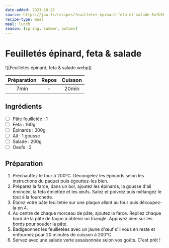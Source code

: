 ```yaml
---
date-added: 2023-10-25
source: https://jow.fr/recipes/feuilletes-epinard-feta-et-salade-8ofb50sdi3skh0ca035e
recipe-type: meal
meal: lunch
season: [spring, summer, autumn]
---
```


# Feuilletés épinard, feta & salade

![[Feuilletés épinard, feta & salade.webp]]

| Préparation | Repos | Cuisson |
|:-----------:|:-----:|:-------:|
|    7min     |   -   |  20min  |

## Ingrédients

- [ ] Pâte feuilletée : 1
- [ ] Feta : 160g
- [ ] Épinards : 300g
- [ ] Ail : 1 gousse
- [ ] Salade : 200g
- [ ] Oeufs : 2

## Préparation

1. Préchauffez le four à 200°C. Décongelez les épinards selon les instructions du paquet puis égouttez-les bien.
2. Préparez la farce, dans un bol, ajoutez les épinards, la gousse d'ail émincée, la feta émiettée et les œufs. Salez et poivrez puis mélangez le tout à la fourchette.
3. Étalez votre pâte feuilletée sur une plaque allant au four puis découpez-la en 4.
4. Au centre de chaque morceau de pâte, ajoutez la farce. Repliez chaque bord de la pâte de façon à obtenir un triangle. Appuyez bien sur les bords pour souder la pâte.
5. Badigeonnez les feuilletées avec un jaune d'œuf s'il vous en reste et enfournez pour 20 minutes de cuisson à 200°C.
6. Servez avec une salade verte assaisonnée selon vos goûts. C'est prêt !
